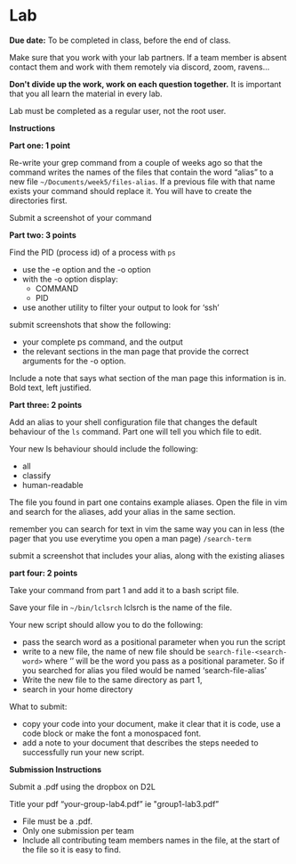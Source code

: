 # Lab

**Due date:** To be completed in class, before the end of class.

Make sure that you work with your lab partners. If a team member is absent contact them and work with them remotely via discord, zoom, ravens...

**Don't divide up the work, work on each question together.** It is important that you all learn the material in every lab.

Lab must be completed as a regular user, not the root user.

**Instructions**

**Part one: 1 point**

Re-write your grep command from a couple of weeks ago so that the command writes the names of the files that contain the word “alias” to a new file `~/Documents/week5/files-alias`. If a previous file with that name exists your command should replace it. You will have to create the directories first.

Submit a screenshot of your command

**Part two: 3 points** 

Find the PID (process id) of a process with `ps`

- use the -e option and the -o option
- with the -o option display:
    - COMMAND
    - PID
- use another utility to filter your output to look for ‘ssh’

submit screenshots that show the following:

- your complete ps command, and the output
- the relevant sections in the man page that provide the correct arguments for the -o option.

Include a note that says what section of the man page this information is in. Bold text, left justified.

**Part three: 2 points**

Add an alias to your shell configuration file that changes the default behaviour of the `ls` command. Part one will tell you which file to edit.

Your new ls behaviour should include the following:

- all
- classify
- human-readable

The file you found in part one contains example aliases. Open the file in vim and search for the aliases, add your alias in the same section.

remember you can search for text in vim the same way you can in less (the pager that you use everytime you open a man page) `/search-term` 

submit a screenshot that includes your alias, along with the existing aliases 

**part four: 2 points**

Take your command from part 1 and add it to a bash script file. 

Save your file in `~/bin/lclsrch` lclsrch is the name of the file.

Your new script should allow you to do the following:

- pass the search word as a positional parameter when you run the script
- write to a new file, the name of new file should be `search-file-<search-word>` where ‘<search-word>’ will be the word you pass as a positional parameter. So if you searched for alias you filed would be named ‘search-file-alias’
- Write the new file to the same directory as part 1,
- search in your home directory

What to submit:

- copy your code into your document, make it clear that it is code, use a code block or make the font a monospaced font.
- add a note to your document that describes the steps needed to successfully run your new script.

**********************************************Submission Instructions**********************************************

Submit a .pdf using the dropbox on D2L

Title your pdf “your-group-lab4.pdf” ie "group1-lab3.pdf”

- File must be a .pdf.
- Only one submission per team
- Include all contributing team members names in the file, at the start of the file so it is easy to find.
